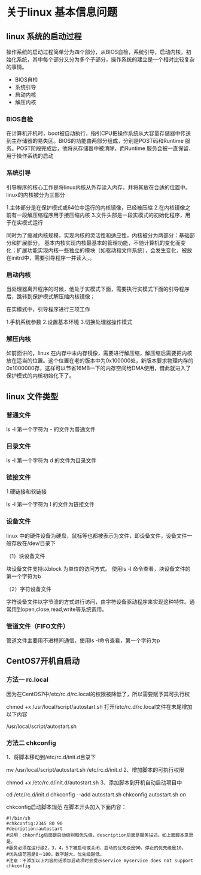 # 关于linux 基本信息问题

## linux 系统的启动过程

操作系统的启动过程简单分为四个部分，从BIOS自检，系统引导，启动内核，初始化系统，其中每个部分又分为多个子部分，操作系统的建立是一个相对比较复杂的事情。

* BIOS自检
* 系统引导
* 启动内核
* 解压内核

### BIOS自检

在计算机开机时，boot被自动执行，指引CPU把操作系统从大容量存储器中传送到主存储器的易失区。BIOS的功能由两部分组成，分别是POST码和Runtime 服务。POST阶段完成后，他将从存储器中被清除，而Runtime 服务会被一直保留，用于操作系统的启动

### 系统引导

引导程序的核心工作是将linux内核从外存读入内存，并将其放在合适的位置中。linux的内核被分为三部分

1.主体部分是在保护模式或64位中运行的内核镜像，已经被压缩
2.在内核镜像之前有一段解压缩程序用于接压缩内核
3.文件头部是一段实模式的初始化程序，用于在实模式运行

同时为了缩减内核规模，实现内核的灵活性和适应性，内核被分为两部分：基础部分和扩展部分。
基本内核实现内核最基本的管理功能，不随计算机的变化而变化；扩展功能实现内核一些独立的模块（如驱动和文件系统），会发生变化，被放在initrd中，需要引导程序一并读入，。

### 启动内核

当处理器离开程序的时候，他处于实模式下面，需要执行实模式下面的引导程序后，跳转到保护模式解压缩内核镜像；

在实模式中，引导程序进行三项工作

1.手机系统参数
2.设置基本环境
3.切换处理器操作模式

### 解压内核

如前面讲的，linux 在内存中未内存镜像，需要进行解压缩，解压缩后需要把内核放在适当的位置。这个位置在老的版本中为0x100000处，新版本要求物理内存的0x1000000存，这样可以节省16MB一下的内存空间给DMA使用，借此就进入了保护模式的内核初始化下了。

## linux 文件类型

### 普通文件

ls -l
第一个字符为 - 的文件为普通文件

### 目录文件

ls -l 第一个字符为 d 的文件为目录文件

### 链接文件

1.硬链接和软链接

ls -l 第一个字符为 l 的文件为链接文件

### 设备文件

linux 中的硬件设备为硬盘，鼠标等也都被表示为文件，即设备文件，设备文件一般存放在/dev/目录下

（1）块设备文件

块设备文件支持以block 为单位的访问方式。
使用ls -l 命令查看，块设备文件的第一个字符为b

（2）字符设备文件

字符设备文件以字节流的方式进行访问，由字符设备驱动程序来实现这种特性。通常用到open,close,read,write等系统调用。

### 管道文件（FIFO文件）

管道文件主要用不进程间通信，使用ls -l命令查看，第一个字符为p

## CentOS7开机自启动

### 方法一 rc.local

因为在CentOS7中/etc/rc.d/rc.local的权限被降低了，所以需要赋予其可执行权

chmod  +x  /usr/local/script/autostart.sh
打开/etc/rc.d/rc.local文件在末尾增加以下内容

/usr/local/script/autostart.sh

### 方法二 chkconfig

1、将脚本移动到/etc/rc.d/init.d目录下

mv  /usr/local/script/autostart.sh /etc/rc.d/init.d
2、增加脚本的可执行权限

chmod +x  /etc/rc.d/init.d/autostart.sh
3、添加脚本到开机自动启动项目中

cd /etc/rc.d/init.d
chkconfig --add autostart.sh
chkconfig autostart.sh on

chkconfig启动脚本规范 在脚本开头加入下面内容：

``` shell
#!/bin/sh
#chkconfig:2345 80 90
#decription:autostart
#说明：chkonfig后面是启动级别和优先级，description后面是服务描述。如上面脚本意思是，
#服务必须在运行级2，3，4，5下被启动或关闭，启动的优先级是90，停止的优先级是10。
#优先级范围是0－100，数字越大，优先级越低。
#注意：不添加以上内容的话添加启动项时会提示service myservice does not support chkconfig
```
